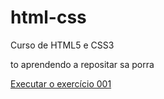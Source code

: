 # html-css
 Curso de HTML5 e CSS3

to aprendendo a repositar sa porra

<a href="https://zorys2.github.io/html-css/exercícios/ex001/index.html">Executar o exercício 001</a>